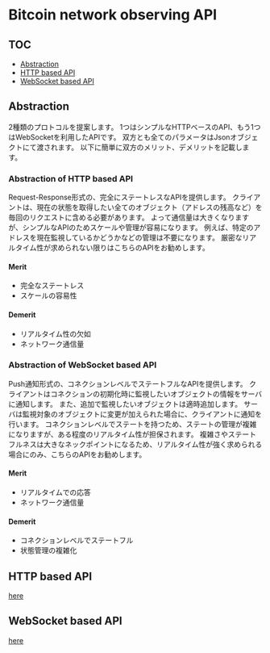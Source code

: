 Bitcoin network observing API
===

## TOC

- [Abstraction](#Abstraction)
- [HTTP based API](#HTTP_based_API)
- [WebSocket based API](#WebSocket_based_API)

## Abstraction
2種類のプロトコルを提案します。
1つはシンプルなHTTPベースのAPI、もう1つはWebSocketを利用したAPIです。
双方とも全てのパラメータはJsonオブジェクトにて渡されます。
以下に簡単に双方のメリット、デメリットを記載します。

### Abstraction of HTTP based API

Request-Response形式の、完全にステートレスなAPIを提供します。
クライアントは、現在の状態を取得したい全てのオブジェクト（アドレスの残高など）を毎回のリクエストに含める必要があります。
よって通信量は大きくなりますが、シンプルなAPIのためスケールや管理が容易になります。
例えば、特定のアドレスを現在監視しているかどうかなどの管理は不要になります。
厳密なリアルタイム性が求められない限りはこちらのAPIをお勧めします。

#### Merit

- 完全なステートレス
- スケールの容易性

#### Demerit

- リアルタイム性の欠如
- ネットワーク通信量

### Abstraction of WebSocket based API

Push通知形式の、コネクションレベルでステートフルなAPIを提供します。
クライアントはコネクションの初期化時に監視したいオブジェクトの情報をサーバに通知します。
また、追加で監視したいオブジェクトは適時追加します。
サーバは監視対象のオブジェクトに変更が加えられた場合に、クライアントに通知を行います。
コネクションレベルでステートを持つため、ステートの管理が複雑になりますが、ある程度のリアルタイム性が担保されます。
複雑さやステートフルネスは大きなネックポイントになるため、リアルタイム性が強く求められる場合にのみ、こちらのAPIをお勧めします。

#### Merit

- リアルタイムでの応答
- ネットワーク通信量

#### Demerit

- コネクションレベルでステートフル
- 状態管理の複雑化

## HTTP based API

[here](./HTTP_based_API.md)

## WebSocket based API

[here](./WebSocket_based_API.md)
